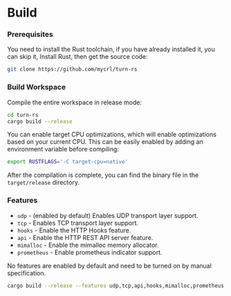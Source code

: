 # Build

### Prerequisites

You need to install the Rust toolchain, if you have already installed it, you can skip it, Install Rust, then get the source code:

```bash
git clone https://github.com/mycrl/turn-rs
```

### Build Workspace

Compile the entire workspace in release mode:

```bash
cd turn-rs
cargo build --release
```

You can enable target CPU optimizations, which will enable optimizations based on your current CPU. This can be easily enabled by adding an environment variable before compiling:

```bash
export RUSTFLAGS='-C target-cpu=native'
```

After the compilation is complete, you can find the binary file in the `target/release` directory.

### Features

-   `udp` - (enabled by default) Enables UDP transport layer support.
-   `tcp` - Enables TCP transport layer support.
-   `hooks` - Enable the HTTP Hooks feature.
-   `api` - Enable the HTTP REST API server feature.
-   `mimalloc` - Enable the mimalloc memory allocator.
-   `prometheus` - Enable prometheus indicator support.

No features are enabled by default and need to be turned on by manual specification.

```bash
cargo build --release --features udp,tcp,api,hooks,mimalloc,prometheus
```
